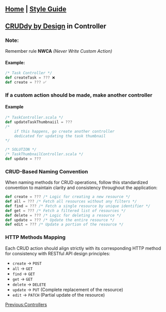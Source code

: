 ## [Home](Home) | [Style Guide](Style-Guide)

## [CRUDdy by Design](https://github.com/adamwathan/laracon2017/blob/master/readme.md) in Controller

### Note:

Remember rule **NWCA** _(Never Write Custom Action)_

#### Example:

```scala
/* Task Controller */
def createTask = ??? ❌
def create = ??? ✅
```

### If a custom action should be made, make another controller

#### Example

```scala
/* TaskController.scala */
def updateTaskThumbnaiil = ???
/*
    if this happens, go create another controller
    dedicated for updating the task thumbnail
*/

/* SOLUTION */
/* TaskThumbnailController.scala */
def update = ???
```

### CRUD-Based Naming Convention

When naming methods for CRUD operations, follow this standardized convention to maintain clarity and consistency throughout the application:

```scala
def create = ??? /* Logic for creating a new resource */
def all = ??? /* Fetch all resources without any filters */
def find = ??? /* Fetch a single resource by unique identifier */
def get = ??? /* Fetch a filtered list of resources */
def delete = ??? /* Logic for deleting a resource */
def update = ??? /* Update the entire resource */
def edit = ??? /* Update a portion of the resource */
```

### HTTP Methods Mapping

Each CRUD action should align strictly with its corresponding HTTP method for consistency with RESTful API design principles:

- `create` → `POST`
- `all` → `GET`
- `find` → `GET`
- `get` → `GET`
- `delete` → `DELETE`
- `update` → `PUT` (Complete replacement of the resource)
- `edit` → `PATCH` (Partial update of the resource)

[Previous:Controllers](Style-Guide/Controllers)
